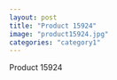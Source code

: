 ```yaml
---
layout: post
title: "Product 15924"
image: "product15924.jpg"
categories: "category1"
---
```

Product 15924
